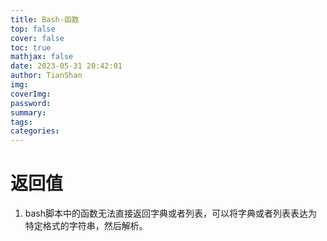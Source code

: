 ```yaml
---
title: Bash-函数
top: false
cover: false
toc: true
mathjax: false
date: 2023-05-31 20:42:01
author: TianShan
img:
coverImg:
password:
summary:
tags:
categories:
---
```

# 返回值

1. bash脚本中的函数无法直接返回字典或者列表，可以将字典或者列表表达为特定格式的字符串，然后解析。